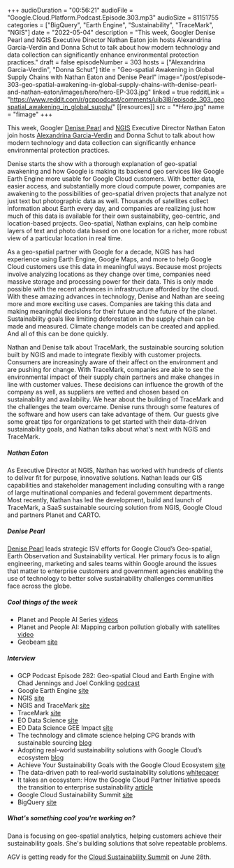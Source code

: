+++
audioDuration = "00:56:21"
audioFile = "Google.Cloud.Platform.Podcast.Episode.303.mp3"
audioSize = 81151755
categories = ["BigQuery", "Earth Engine", "Sustainability", "TraceMark", "NGIS"]
date = "2022-05-04"
description = "This week, Googler Denise Pearl and NGIS Executive Director Nathan Eaton join hosts Alexandrina Garcia-Verdin and Donna Schut to talk about how modern technology and data collection can significantly enhance environmental protection practices."
draft = false
episodeNumber = 303
hosts = ["Alexandrina Garcia-Verdin", "Donna Schut"]
title = "Geo-spatial Awakening in Global Supply Chains with Nathan Eaton and Denise Pearl"
image="/post/episode-303-geo-spatial-awakening-in-global-supply-chains-with-denise-pearl-and-nathan-eaton/images/hero/hero-EP-303.jpg"
linked = true
redditLink = "https://www.reddit.com/r/gcppodcast/comments/uib3l8/episode_303_geospatial_awakening_in_global_supply/"
[[resources]]
  src = "**Hero*.jpg"
  name = "fimage"
+++

This week, Googler [Denise Pearl](https://twitter.com/DPearl_Reframe) and [NGIS](https://twitter.com/ngis_australia) Executive Director Nathan Eaton join hosts [Alexandrina Garcia-Verdin](https://twitter.com/open_eco_source) and Donna Schut to talk about how modern technology and data collection can significantly enhance environmental protection practices.

Denise starts the show with a thorough explanation of geo-spatial awakening and how Google is making its backend geo services like Google Earth Engine more usable for Google Cloud customers. With better data, easier access, and substantially more cloud compute power, companies are awakening to the possibilities of geo-spatial driven projects that analyze not just text but photographic data as well. Thousands of satellites collect information about Earth every day, and companies are realizing just how much of this data is available for their own sustainability, geo-centric, and location-based projects. Geo-spatial, Nathan explains, can help combine layers of text and photo data based on one location for a richer, more robust view of a particular location in real time.

As a geo-spatial partner with Google for a decade, NGIS has had experience using Earth Engine, Google Maps, and more to help Google Cloud customers use this data in meaningful ways. Because most projects involve analyzing locations as they change over time, companies need massive storage and processing power for their data. This is only made possible with the recent advances in infrastructure afforded by the cloud. With these amazing advances in technology, Denise and Nathan are seeing more and more exciting use cases. Companies are taking this data and making meaningful decisions for their future and the future of the planet. Sustainability goals like limiting deforestation in the supply chain can be made and measured. Climate change models can be created and applied. And all of this can be done quickly. 

Nathan and Denise talk about TraceMark, the sustainable sourcing solution built by NGIS and made to integrate flexibly with customer projects. Consumers are increasingly aware of their affect on the environment and are pushing for change. With TraceMark, companies are able to see the environmental impact of their supply chain partners and make changes in line with customer values. These decisions can influence the growth of the company as well, as suppliers are vetted and chosen based on sustainability and availability. We hear about the building of TraceMark and the challenges the team overcame. Denise runs through some features of the software and how users can take advantage of them. Our guests give some great tips for organizations to get started with their data-driven sustainability goals, and Nathan talks about what's next with NGIS and TraceMark.

##### Nathan Eaton

As Executive Director at NGIS, Nathan has worked with hundreds of clients to deliver fit for purpose, innovative solutions. Nathan leads our GIS capabilities and stakeholder management including consulting with a range of large multinational companies and federal government departments. Most recently, Nathan has led the development, build and launch of TraceMark, a SaaS sustainable sourcing solution from NGIS, Google Cloud and partners Planet and CARTO. 

##### Denise Pearl

[Denise Pearl](https://twitter.com/DPearl_Reframe) leads strategic ISV efforts for Google Cloud’s Geo-spatial, Earth Observation and Sustainability vertical.  Her primary focus is to align engineering, marketing and sales teams within Google around the issues that matter to enterprise customers and government agencies enabling the use of technology to better solve sustainability challenges communities face across the globe. 

##### Cool things of the week

* Planet and People AI Series [videos](https://www.youtube.com/playlist?list=PLIivdWyY5sqI-llB35Dcb187ZG155Rs_7)
* Planet and People AI: Mapping carbon pollution globally with satellites [video](https://www.youtube.com/watch?v=8amFK7T_n30)
* Geobeam [site](https://github.com/GoogleCloudPlatform/dataflow-geobeam)
 
##### Interview

* GCP Podcast Episode 282: Geo-spatial Cloud and Earth Engine with Chad Jennings and Joel Conkling [podcast](https://www.gcppodcast.com/post/episode-282-geospatial-cloud-and-earth-engine-with-chad-jennings-and-joel-conkling/)
* Google Earth Engine [site](https://earthengine.google.com)
* NGIS [site](https://ngis.com.au)
* NGIS and TraceMark [site](https://ngis.com.au/Our-Technology/TraceMark)
* TraceMark [site](https://www.tracemark.earth/)
* EO Data Science [site](https://eodatascience.com)
* EO Data Science GEE Impact [site](https://newsroom.eodatascience.com/tag/geeimpact)
* The technology and climate science helping CPG brands with sustainable sourcing [blog](https://cloud.google.com/blog/topics/consumer-packaged-goods/sustainable-sourcing-for-consumer-brands-with-google-cloud)
* Adopting real-world sustainability solutions with Google Cloud’s ecosystem [blog](https://cloud.google.com/blog/topics/sustainability/google-cloud-brings-partners-together-for-sustainability)
* Achieve Your Sustainability Goals with the Google Cloud Ecosystem [site](https://googlecloud.folloze.com/sustainability-ecosystem/insights)
* The data-driven path to real-world sustainability solutions [whitepaper](https://inthecloud.withgoogle.com/sustainability-wp/dl-cd.html)
* It takes an ecosystem: How the Google Cloud Partner Initiative speeds the transition to enterprise sustainability [article](https://www.linkedin.com/pulse/takes-ecosystem-how-google-cloud-partner-initiative-speeds-pearl?trk=public_post-content_share-article)
* Google Cloud Sustainability Summit [site](https://cloudonair.withgoogle.com/events/summit-sustainability-2022)
* BigQuery [site](https://cloud.google.com/bigquery)

##### What's something cool you're working on?

Dana is focusing on geo-spatial analytics, helping customers achieve their sustainability goals. She's building solutions that solve repeatable problems.

AGV is getting ready for the [Cloud Sustainability Summit](https://cloudonair.withgoogle.com/events/summit-sustainability-2022) on June 28th.



